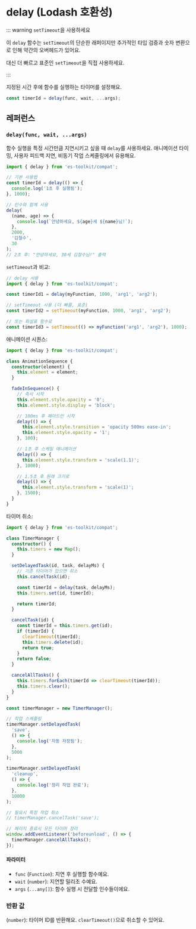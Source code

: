 # delay (Lodash 호환성)

::: warning `setTimeout`을 사용하세요

이 `delay` 함수는 `setTimeout`의 단순한 래퍼이지만 추가적인 타입 검증과 숫자 변환으로 인해 약간의 오버헤드가 있어요.

대신 더 빠르고 표준인 `setTimeout`을 직접 사용하세요.

:::

지정된 시간 후에 함수를 실행하는 타이머를 설정해요.

```typescript
const timerId = delay(func, wait, ...args);
```

## 레퍼런스

### `delay(func, wait, ...args)`

함수 실행을 특정 시간만큼 지연시키고 싶을 때 `delay`를 사용하세요. 애니메이션 타이밍, 사용자 피드백 지연, 비동기 작업 스케줄링에서 유용해요.

```typescript
import { delay } from 'es-toolkit/compat';

// 기본 사용법
const timerId = delay(() => {
  console.log('1초 후 실행됨');
}, 1000);

// 인수와 함께 사용
delay(
  (name, age) => {
    console.log(`안녕하세요, ${age}세 ${name}님!`);
  },
  2000,
  '김철수',
  30
);
// 2초 후: "안녕하세요, 30세 김철수님!" 출력
```

`setTimeout`과 비교:

```typescript
// delay 사용
import { delay } from 'es-toolkit/compat';

const timerId1 = delay(myFunction, 1000, 'arg1', 'arg2');

// setTimeout 사용 (더 빠름, 표준)
const timerId2 = setTimeout(myFunction, 1000, 'arg1', 'arg2');

// 또는 화살표 함수로
const timerId3 = setTimeout(() => myFunction('arg1', 'arg2'), 1000);
```

애니메이션 시퀀스:

```typescript
import { delay } from 'es-toolkit/compat';

class AnimationSequence {
  constructor(element) {
    this.element = element;
  }

  fadeInSequence() {
    // 즉시 시작
    this.element.style.opacity = '0';
    this.element.style.display = 'block';

    // 100ms 후 페이드인 시작
    delay(() => {
      this.element.style.transition = 'opacity 500ms ease-in';
      this.element.style.opacity = '1';
    }, 100);

    // 1초 후 스케일 애니메이션
    delay(() => {
      this.element.style.transform = 'scale(1.1)';
    }, 1000);

    // 1.5초 후 원래 크기로
    delay(() => {
      this.element.style.transform = 'scale(1)';
    }, 1500);
  }
}
```

타이머 취소:

```typescript
import { delay } from 'es-toolkit/compat';

class TimerManager {
  constructor() {
    this.timers = new Map();
  }

  setDelayedTask(id, task, delayMs) {
    // 기존 타이머가 있으면 취소
    this.cancelTask(id);

    const timerId = delay(task, delayMs);
    this.timers.set(id, timerId);

    return timerId;
  }

  cancelTask(id) {
    const timerId = this.timers.get(id);
    if (timerId) {
      clearTimeout(timerId);
      this.timers.delete(id);
      return true;
    }
    return false;
  }

  cancelAllTasks() {
    this.timers.forEach(timerId => clearTimeout(timerId));
    this.timers.clear();
  }
}

const timerManager = new TimerManager();

// 작업 스케줄링
timerManager.setDelayedTask(
  'save',
  () => {
    console.log('자동 저장됨');
  },
  5000
);

timerManager.setDelayedTask(
  'cleanup',
  () => {
    console.log('정리 작업 완료');
  },
  10000
);

// 필요시 특정 작업 취소
// timerManager.cancelTask('save');

// 페이지 종료시 모든 타이머 정리
window.addEventListener('beforeunload', () => {
  timerManager.cancelAllTasks();
});
```

#### 파라미터

- `func` (`Function`): 지연 후 실행할 함수예요.
- `wait` (`number`): 지연할 밀리초 수예요.
- `args` (`...any[]`): 함수 실행 시 전달할 인수들이에요.

### 반환 값

(`number`): 타이머 ID를 반환해요. `clearTimeout()`으로 취소할 수 있어요.
